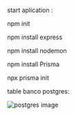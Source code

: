 
start aplication : 

npm init 

npm install express 

npm install nodemon 

npm install Prisma 

npx prisma init


table banco postgres:

![postgres image](https://github.com/JonathaCoder/FacilitaBackend/assets/123656886/7f0058df-6ff2-4345-9064-71b416c235e3)
